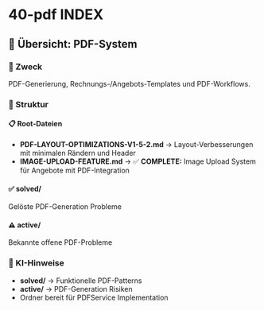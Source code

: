 # 40-pdf INDEX

## 📄 Übersicht: PDF-System

### 🎯 Zweck
PDF-Generierung, Rechnungs-/Angebots-Templates und PDF-Workflows.

### 📁 Struktur

#### 📋 Root-Dateien
- **PDF-LAYOUT-OPTIMIZATIONS-V1-5-2.md** → Layout-Verbesserungen mit minimalen Rändern und Header
- **IMAGE-UPLOAD-FEATURE.md** → ✅ **COMPLETE:** Image Upload System für Angebote mit PDF-Integration

#### ✅ solved/
Gelöste PDF-Generation Probleme

#### ⚠️ active/
Bekannte offene PDF-Probleme

### 🚀 KI-Hinweise
- **solved/** → Funktionelle PDF-Patterns
- **active/** → PDF-Generation Risiken
- Ordner bereit für PDFService Implementation
